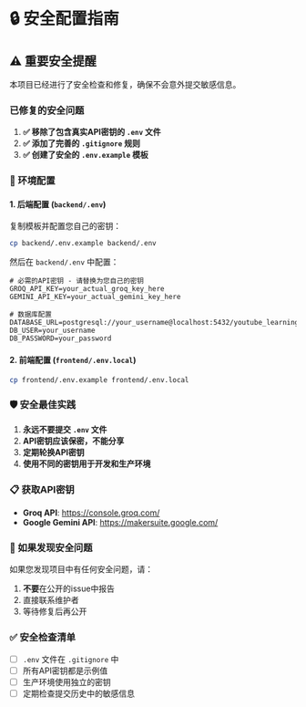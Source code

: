 # 🔒 安全配置指南

## ⚠️ 重要安全提醒

本项目已经进行了安全检查和修复，确保不会意外提交敏感信息。

### 已修复的安全问题

1. **✅ 移除了包含真实API密钥的 `.env` 文件**
2. **✅ 添加了完善的 `.gitignore` 规则**
3. **✅ 创建了安全的 `.env.example` 模板**

### 🔧 环境配置

#### 1. 后端配置 (`backend/.env`)

复制模板并配置您自己的密钥：

```bash
cp backend/.env.example backend/.env
```

然后在 `backend/.env` 中配置：

```env
# 必需的API密钥 - 请替换为您自己的密钥
GROQ_API_KEY=your_actual_groq_key_here
GEMINI_API_KEY=your_actual_gemini_key_here

# 数据库配置
DATABASE_URL=postgresql://your_username@localhost:5432/youtube_learning
DB_USER=your_username
DB_PASSWORD=your_password
```

#### 2. 前端配置 (`frontend/.env.local`)

```bash
cp frontend/.env.example frontend/.env.local
```

### 🛡️ 安全最佳实践

1. **永远不要提交 `.env` 文件**
2. **API密钥应该保密，不能分享**
3. **定期轮换API密钥**
4. **使用不同的密钥用于开发和生产环境**

### 📋 获取API密钥

- **Groq API**: https://console.groq.com/
- **Google Gemini API**: https://makersuite.google.com/

### 🚨 如果发现安全问题

如果您发现项目中有任何安全问题，请：

1. **不要**在公开的issue中报告
2. 直接联系维护者
3. 等待修复后再公开

### ✅ 安全检查清单

- [ ] `.env` 文件在 `.gitignore` 中
- [ ] 所有API密钥都是示例值
- [ ] 生产环境使用独立的密钥
- [ ] 定期检查提交历史中的敏感信息